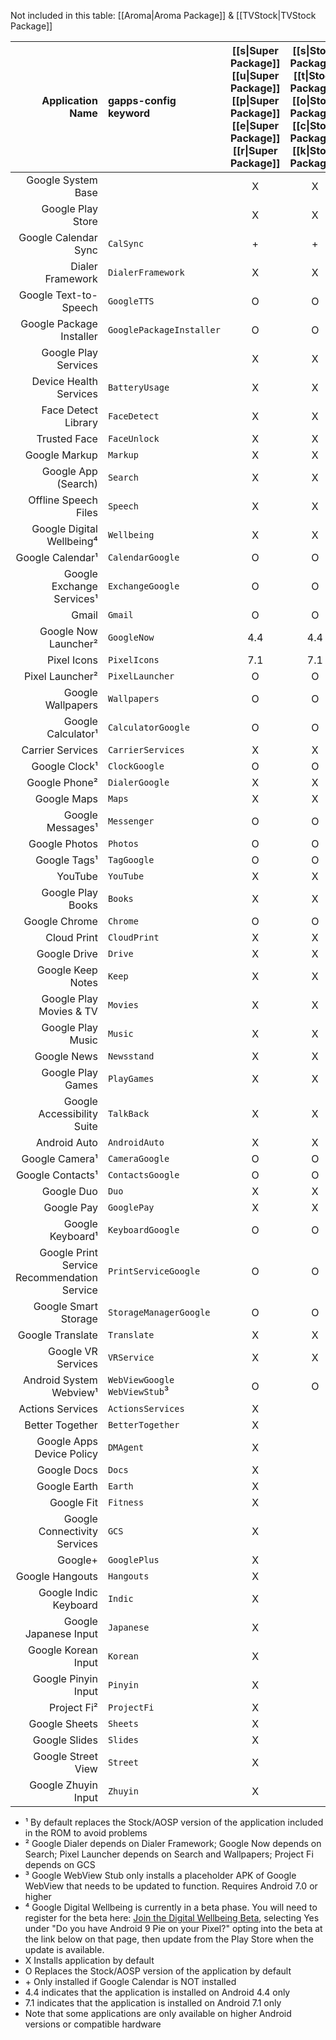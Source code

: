 Not included in this table: [[Aroma|Aroma Package]] & [[TVStock|TVStock Package]]

|Application Name    |gapps-config keyword|[[s\|Super Package]]<br>[[u\|Super Package]]<br>[[p\|Super Package]]<br>[[e\|Super Package]]<br>[[r\|Super Package]]|[[s\|Stock Package]]<br>[[t\|Stock Package]]<br>[[o\|Stock Package]]<br>[[c\|Stock Package]]<br>[[k\|Stock Package]]|[[f\|Full Package]]<br>[[u\|Full Package]]<br>[[l\|Full Package]]<br>[[l\|Full Package]]|[[m\|Mini Package]]<br>[[i\|Mini Package]]<br>[[n\|Mini Package]]<br>[[i\|Mini Package]]|[[m\|Micro Package]]<br>[[i\|Micro Package]]<br>[[c\|Micro Package]]<br>[[r\|Micro Package]]<br>[[o\|Micro Package]]|[[n\|Nano Package]]<br>[[a\|Nano Package]]<br>[[n\|Nano Package]]<br>[[o\|Nano Package]]|[[p\|Pico Package]]<br>[[i\|Pico Package]]<br>[[c\|Pico Package]]<br>[[o\|Pico Package]]|
|------------------------:|:-----------------|:---:|:---:|:---:|:---:|:---:|:---:|:---:|
|Google System Base       |                  |  X  |  X  |  X  |  X  |  X  |  X  |  X  |
|Google Play Store        |                  |  X  |  X  |  X  |  X  |  X  |  X  |  X  |
|Google Calendar Sync     |``CalSync``       | \+  | \+  | \+  | \+  | \+  |  X  |  X  |
|Dialer Framework         |``DialerFramework``| X  |  X  |  X  |  X  |  X  |  X  |  X  |
|Google Text-to-Speech    |``GoogleTTS``     |  O  |  O  |  X  |  X  |  X  |  X  |  X  |
|Google Package Installer |``GooglePackageInstaller``|O|O|  O  |  O  |  O  |  O  |  O  |
|Google Play Services     |                  |  X  |  X  |  X  |  X  |  X  |  X  |  X  |
|Device Health Services   |``BatteryUsage``  |  X  |  X  |  X  |  X  |  X  |  X  |     |
|Face Detect Library      |``FaceDetect``    |  X  |  X  |  X  |  X  |  X  |  X  |     |
|Trusted Face             |``FaceUnlock``    |  X  |  X  |  X  |  X  |  X  |  X  |     |
|Google Markup            |``Markup``        |  X  |  X  |  X  |  X  |  X  |  X  |     |
|Google App (Search)      |``Search``        |  X  |  X  |  X  |  X  |  X  |  X  |     |
|Offline Speech Files     |``Speech``        |  X  |  X  |  X  |  X  |  X  |  X  |     |
|Google Digital Wellbeing⁴|``Wellbeing``     |  X  |  X  |  X  |  X  |  X  |  X  |     |
|Google Calendar¹         |``CalendarGoogle``|  O  |  O  |  O  |  O  |  O  |     |     |
|Google Exchange Services¹|``ExchangeGoogle``|  O  |  O  |  O  |  O  |  O  |     |     |
|Gmail                    |``Gmail``         |  O  |  O  |  X  |  X  |  X  |     |     |
|Google Now Launcher²     |``GoogleNow``     | 4.4 | 4.4 | 4.4 | 4.4 | 4.4 |     |     |
|Pixel Icons              |``PixelIcons``    | 7.1 | 7.1 | 7.1 | 7.1 | 7.1 |     |     |
|Pixel Launcher²          |``PixelLauncher`` |  O  |  O  |  O  |  O  |  O  |     |     |
|Google Wallpapers        |``Wallpapers``    |  O  |  O  |  O  |  O  |  O  |     |     |
|Google Calculator¹       |``CalculatorGoogle``|O  |  O  |  O  |  O  |     |     |     |
|Carrier Services         |``CarrierServices`` |X  |  X  |  X  |  X  |     |     |     |
|Google Clock¹            |``ClockGoogle``   |  O  |  O  |  O  |  O  |     |     |     |
|Google Phone²            |``DialerGoogle``  |  X  |  X  |  X  |  X  |     |     |     |
|Google Maps              |``Maps``          |  X  |  X  |  X  |  X  |     |     |     |
|Google Messages¹         |``Messenger``     |  O  |  O  |  O  |  O  |     |     |     |
|Google Photos            |``Photos``        |  O  |  O  |  X  |  X  |     |     |     |
|Google Tags¹             |``TagGoogle``     |  O  |  O  |  O  |  O  |     |     |     |
|YouTube                  |``YouTube``       |  X  |  X  |  X  |  X  |     |     |     |
|Google Play Books        |``Books``         |  X  |  X  |  X  |     |     |     |     |
|Google Chrome            |``Chrome``        |  O  |  O  |  X  |     |     |     |     |
|Cloud Print              |``CloudPrint``    |  X  |  X  |  X  |     |     |     |     |
|Google Drive             |``Drive``         |  X  |  X  |  X  |     |     |     |     |
|Google Keep Notes        |``Keep``          |  X  |  X  |  X  |     |     |     |     |
|Google Play Movies & TV  |``Movies``        |  X  |  X  |  X  |     |     |     |     |
|Google Play Music        |``Music``         |  X  |  X  |  X  |     |     |     |     |
|Google News              |``Newsstand``     |  X  |  X  |  X  |     |     |     |     |
|Google Play Games        |``PlayGames``     |  X  |  X  |  X  |     |     |     |     |
|Google Accessibility Suite|``TalkBack``     |  X  |  X  |  X  |     |     |     |     |
|Android Auto             |``AndroidAuto``   |  X  |  X  |     |     |     |     |     |
|Google Camera¹           |``CameraGoogle``  |  O  |  O  |     |     |     |     |     |
|Google Contacts¹         |``ContactsGoogle``|  O  |  O  |     |     |     |     |     |
|Google Duo               |``Duo``           |  X  |  X  |     |     |     |     |     |
|Google Pay               |``GooglePay``     |  X  |  X  |     |     |     |     |     |
|Google Keyboard¹         |``KeyboardGoogle``|  O  |  O  |     |     |     |     |     |
|Google Print Service Recommendation Service|``PrintServiceGoogle``|O|O||| |     |     |
|Google Smart Storage     |``StorageManagerGoogle``|O|O  |     |     |     |     |     |
|Google Translate         |``Translate``     |  X  |  X  |     |     |     |     |     |
|Google VR Services       |``VRService``     |  X  |  X  |     |     |     |     |     |
|Android System Webview¹|``WebViewGoogle`` ``WebViewStub``³| O | O |   |   |   |   |   |
|Actions Services         |``ActionsServices``| X  |     |     |     |     |     |     |
|Better Together          |``BetterTogether``|  X  |     |     |     |     |     |     |
|Google Apps Device Policy|``DMAgent``       |  X  |     |     |     |     |     |     |
|Google Docs              |``Docs``          |  X  |     |     |     |     |     |     |
|Google Earth             |``Earth``         |  X  |     |     |     |     |     |     |
|Google Fit               |``Fitness``       |  X  |     |     |     |     |     |     |
|Google Connectivity Services|``GCS``        |  X  |     |     |     |     |     |     |
|Google+                  |``GooglePlus``    |  X  |     |     |     |     |     |     |
|Google Hangouts          |``Hangouts``      |  X  |     |     |     |     |     |     |
|Google Indic Keyboard    |``Indic``         |  X  |     |     |     |     |     |     | 
|Google Japanese Input    |``Japanese``      |  X  |     |     |     |     |     |     |
|Google Korean Input      |``Korean``        |  X  |     |     |     |     |     |     |
|Google Pinyin Input      |``Pinyin``        |  X  |     |     |     |     |     |     |
|Project Fi²              |``ProjectFi``     |  X  |     |     |     |     |     |     |
|Google Sheets            |``Sheets``        |  X  |     |     |     |     |     |     |
|Google Slides            |``Slides``        |  X  |     |     |     |     |     |     |
|Google Street View       |``Street``        |  X  |     |     |     |     |     |     |
|Google Zhuyin Input      |``Zhuyin``        |  X  |     |     |     |     |     |     |

* ¹ By default replaces the Stock/AOSP version of the application included in the ROM to avoid problems
* ² Google Dialer depends on Dialer Framework; Google Now depends on Search; Pixel Launcher depends on Search and Wallpapers; Project Fi depends on GCS
* ³ Google WebView Stub only installs a placeholder APK of Google WebView that needs to be updated to function. Requires Android 7.0 or higher
* ⁴ Google Digital Wellbeing is currently in a beta phase. You will need to register for the beta here: [Join the Digital Wellbeing Beta](https://www.android.com/versions/pie-9-0/digital-wellbeing-beta/), selecting Yes under "Do you have Android 9 Pie on your Pixel?" opting into the beta at the link below on that page, then update from the Play Store when the update is available.
* X Installs application by default
* O Replaces the Stock/AOSP version of the application by default
* \+ Only installed if Google Calendar is NOT installed
* 4.4 indicates that the application is installed on Android 4.4 only
* 7.1 indicates that the application is installed on Android 7.1 only
* Note that some applications are only available on higher Android versions or compatible hardware